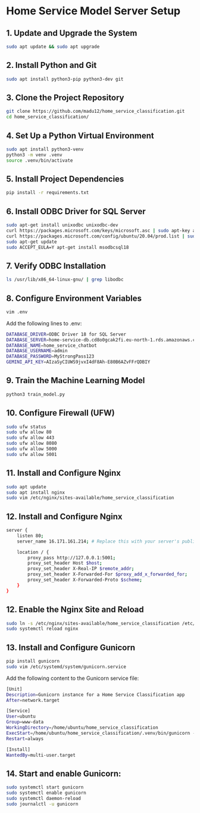 # Home Service Model Server Setup

## 1. Update and Upgrade the System
```bash
sudo apt update && sudo apt upgrade
```
## 2. Install Python and Git
```bash
sudo apt install python3-pip python3-dev git
```
## 3. Clone the Project Repository
```bash
git clone https://github.com/madu12/home_service_classification.git
cd home_service_classification/
```

## 4. Set Up a Python Virtual Environment
```bash
sudo apt install python3-venv
python3 -m venv .venv
source .venv/bin/activate
```

## 5. Install Project Dependencies
```bash
pip install -r requirements.txt
```

## 6. Install ODBC Driver for SQL Server
```bash
sudo apt-get install unixodbc unixodbc-dev
curl https://packages.microsoft.com/keys/microsoft.asc | sudo apt-key add -
curl https://packages.microsoft.com/config/ubuntu/20.04/prod.list | sudo tee /etc/apt/sources.list.d/msprod.list
sudo apt-get update
sudo ACCEPT_EULA=Y apt-get install msodbcsql18
```

## 7. Verify ODBC Installation
```bash
ls /usr/lib/x86_64-linux-gnu/ | grep libodbc
```

## 8. Configure Environment Variables
```bash
vim .env
```
Add the following lines to .env:
```bash
DATABASE_DRIVER=ODBC Driver 18 for SQL Server
DATABASE_SERVER=home-service-db.cd8o0gcak2fi.eu-north-1.rds.amazonaws.com
DATABASE_NAME=home_service_chatbot
DATABASE_USERNAME=admin
DATABASE_PASSWORD=MyStrongPass123
GEMINI_API_KEY=AIzaSyCIUWS9jvxI4dF8Ah-E80B6AZvFFrQDBIY
```

## 9. Train the Machine Learning Model
```bash
python3 train_model.py
```

## 10. Configure Firewall (UFW)
```bash
sudo ufw status
sudo ufw allow 80
sudo ufw allow 443
sudo ufw allow 8080
sudo ufw allow 5000
sudo ufw allow 5001
```
## 11. Install and Configure Nginx
```bash
sudo apt update 
sudo apt install nginx
sudo vim /etc/nginx/sites-available/home_service_classification
```

## 12. Install and Configure Nginx
```bash
server {
    listen 80;
    server_name 16.171.161.214; # Replace this with your server's public IP

    location / {
        proxy_pass http://127.0.0.1:5001;
        proxy_set_header Host $host;
        proxy_set_header X-Real-IP $remote_addr;
        proxy_set_header X-Forwarded-For $proxy_add_x_forwarded_for;
        proxy_set_header X-Forwarded-Proto $scheme;
    }
}
```

## 12. Enable the Nginx Site and Reload
```bash
sudo ln -s /etc/nginx/sites-available/home_service_classification /etc/nginx/sites-enabled/
sudo systemctl reload nginx
```

## 13. Install and Configure Gunicorn
```bash
pip install gunicorn
sudo vim /etc/systemd/system/gunicorn.service
```
Add the following content to the Gunicorn service file:
```bash
[Unit]
Description=Gunicorn instance for a Home Service Classification app
After=network.target

[Service]
User=ubuntu
Group=www-data
WorkingDirectory=/home/ubuntu/home_service_classification
ExecStart=/home/ubuntu/home_service_classification/.venv/bin/gunicorn --workers 3 --bind 127.0.0.1:5001 app:app
Restart=always

[Install]
WantedBy=multi-user.target
```
## 14. Start and enable Gunicorn:
```bash
sudo systemctl start gunicorn
sudo systemctl enable gunicorn
sudo systemctl daemon-reload
sudo journalctl -u gunicorn
```
